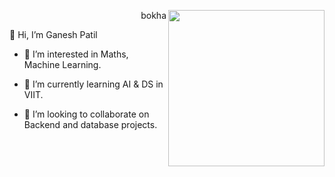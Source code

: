 <img width=250 align=right src="https://media1.tenor.com/m/DimzPZMypFcAAAAd/laptop.gif"><p align="right">bokha</p>
👋 Hi, I’m Ganesh Patil

- 👀 I’m interested in Maths, Machine Learning.
  
- 🌱 I’m currently learning AI & DS in VIIT.
  
- 💞️ I’m looking to collaborate on Backend and database projects.
